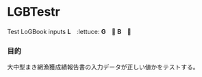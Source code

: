 # LGBTestr
Test LoGBook inputs
**L**　:lettuce:
**G**　:garlic:
**B**　:bacon:

### 目的
大中型まき網漁獲成績報告書の入力データが正しい値かをテストする。
